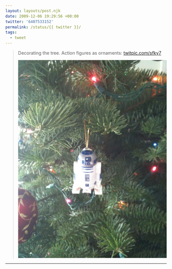 ```yaml
---
layout: layouts/post.njk
date: 2009-12-06 19:29:56 +00:00
twitter: '6407533152'
permalink: /status/{{ twitter }}/
tags: 
  - tweet
---
```


> Decorating the tree. Action figures as ornaments: [twitpic.com/sfky7](http://twitpic.com/sfky7)
> 
> ![R2-D2 ornament](/img/47756239.jpg)

---
